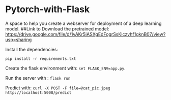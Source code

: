 # Pytorch-with-Flask
A space to help you create a webserver for deployment of a deep learning model. 
##Link to Download the pretrained model: https://drive.google.com/file/d/1vAKr5iASXgEdFogrSsKiczvhf1gknB07/view?usp=sharing

Install the dependencies:

`pip install -r requirements.txt`

Create the flask environment with: `set FLASK_ENV=app.py`.

Run the server with : `flask run`

Predict with: `curl -X POST -F file=@cat_pic.jpeg http://localhost:5000/predict`    
